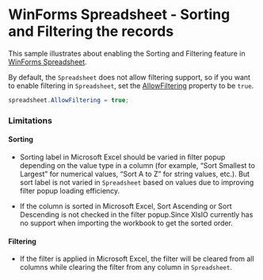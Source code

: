 # WinForms Spreadsheet - Sorting and Filtering the records

This sample illustrates about enabling the Sorting and Filtering feature in [WinForms Spreadsheet](https://www.syncfusion.com/winforms-ui-controls/spreadsheet).

By default, the `Spreadsheet` does not allow filtering support, so if you want to enable filtering in `Spreadsheet`, set the [AllowFiltering](https://help.syncfusion.com/cr/wpf/Syncfusion.UI.Xaml.Spreadsheet.SfSpreadsheet.html#Syncfusion_UI_Xaml_Spreadsheet_SfSpreadsheet_AllowFiltering) property to be `true`.

``` csharp
spreadsheet.AllowFiltering = true;
```

### Limitations

#### Sorting

* Sorting label in Microsoft Excel should be varied in filter popup depending on the value type in a column (for example, “Sort Smallest to Largest” for numerical values, “Sort A to Z” for string values, etc.). But sort label is not varied in `Spreadsheet` based on values due to improving filter popup loading efficiency.

* If the column is sorted in Microsoft Excel, Sort Ascending or Sort Descending is not checked in the filter popup.Since XlsIO currently has no support when importing the workbook to get the sorted order.

#### Filtering

* If the filter is applied in Microsoft Excel, the filter will be cleared from all columns while clearing the filter from any column in `Spreadsheet`.
